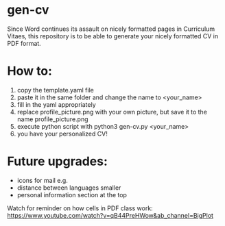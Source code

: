 # gen-cv
Since Word continues its assault on nicely formatted pages in Curriculum Vitaes, this repository is to be able to generate your nicely formatted CV in PDF format.

# How to:
1. copy the template.yaml file
2. paste it in the same folder and change the name to <your_name>
3. fill in the yaml appropriately
4. replace profile_picture.png with your own picture, but save it to the name profile_picture.png
4. execute python script with python3 gen-cv.py <your_name>
5. you have your personalized CV!

# Future upgrades:
- icons for mail e.g.
- distance between languages smaller
- personal information section at the top

Watch for reminder on how cells in PDF class work: https://www.youtube.com/watch?v=qB44PreHWow&ab_channel=BigPlot